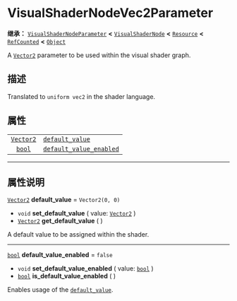 <!-- ⚠ 请勿编辑本文件 ⚠ -->
<!-- 本文档使用脚本从 WeDot 引擎源码仓库生成。 -->
<!-- 生成脚本：https://github.com/WeDot-Engine/WeDot/tree/master/doc/tools/make_md.py； -->
<!-- 原文件：https://github.com/WeDot-Engine/WeDot/tree/master/doc/classes/VisualShaderNodeVec2Parameter.xml。 -->

<div id="_class_visualshadernodevec2parameter"></div>

# VisualShaderNodeVec2Parameter

**继承：** [`VisualShaderNodeParameter`](class_visualshadernodeparameter.md) **<** [`VisualShaderNode`](class_visualshadernode.md) **<** [`Resource`](class_resource.md) **<** [`RefCounted`](class_refcounted.md) **<** [`Object`](class_object.md)

A [`Vector2`](class_vector2.md) parameter to be used within the visual shader graph.

## 描述

Translated to `uniform vec2` in the shader language.

## 属性

|||
|:-:|:--|
| [`Vector2`](class_vector2.md) | [`default_value`](class_visualshadernodevec2parameter.md#class_visualshadernodevec2parameter_property_default_value)                 | ``Vector2(0, 0)`` |
| [`bool`](class_bool.md)       | [`default_value_enabled`](class_visualshadernodevec2parameter.md#class_visualshadernodevec2parameter_property_default_value_enabled) | ``false``         |

<!-- rst-class:: classref-section-separator -->

---

## 属性说明

<div id="_class_visualshadernodevec2parameter_property_default_value"></div>

[`Vector2`](class_vector2.md) **default_value** = ``Vector2(0, 0)`` <div id="class_visualshadernodevec2parameter_property_default_value"></div>

- `void` **set_default_value** ( value: [`Vector2`](class_vector2.md) )
- [`Vector2`](class_vector2.md) **get_default_value** ( )

A default value to be assigned within the shader.

<!-- rst-class:: classref-item-separator -->

---

<div id="_class_visualshadernodevec2parameter_property_default_value_enabled"></div>

[`bool`](class_bool.md) **default_value_enabled** = ``false`` <div id="class_visualshadernodevec2parameter_property_default_value_enabled"></div>

- `void` **set_default_value_enabled** ( value: [`bool`](class_bool.md) )
- [`bool`](class_bool.md) **is_default_value_enabled** ( )

Enables usage of the [`default_value`](class_visualshadernodevec2parameter.md#class_visualshadernodevec2parameter_property_default_value).

[^virtual]: 本方法通常需要用户覆盖才能生效。
[^const]: 本方法无副作用，不会修改该实例的任何成员变量。
[^vararg]: 本方法除了能接受在此处描述的参数外，还能够继续接受任意数量的参数。
[^constructor]: 本方法用于构造某个类型。
[^static]: 调用本方法无需实例，可直接使用类名进行调用。
[^operator]: 本方法描述的是使用本类型作为左操作数的有效运算符。
[^bitfield]: 这个值是由下列位标志构成位掩码的整数。
[^void]: 无返回值。
